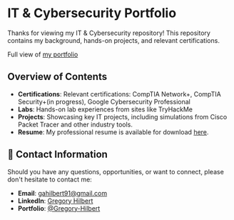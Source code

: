 # IT & Cybersecurity Portfolio

Thanks for viewing my IT & Cybersecurity repository! This repository contains my background, hands-on projects, and relevant certifications.

Full view of [my portfolio](https://gregory-hilbert.github.io/)

## Overview of Contents

- **Certifications**: Relevant certifications: CompTIA Network+, CompTIA Security+(in progress), Google Cybersecurity Professional
- **Labs**: Hands-on lab experiences from sites like TryHackMe
- **Projects**: Showcasing key IT projects, including simulations from Cisco Packet Tracer and other industry tools.
- **Resume**: My professional resume is available for download [here](October2024Resume.pdf).


## 📧 Contact Information

Should you have any questions, opportunities, or want to connect, please don't hesitate to contact me: 

- **Email**: [gahilbert91@gmail.com](mailto:gahilbert91@gmail.com)
- **LinkedIn**: [Gregory Hilbert](https://www.linkedin.com/in/gregory-hilbert/)
- **Portfolio**: [@Gregory-Hilbert](https://gregory-hilbert.github.io/)
  

